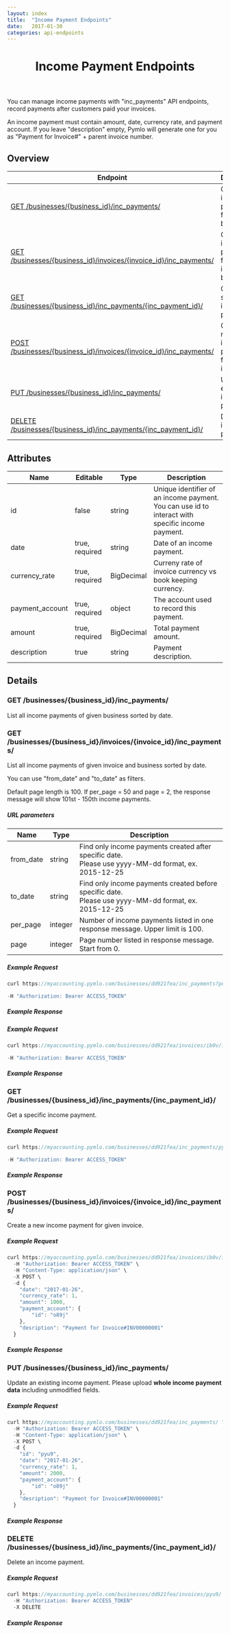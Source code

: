 ```yaml
---
layout: index
title:  "Income Payment Endpoints"
date:   2017-01-30
categories: api-endpoints
---
```


<header>
<h1>Income Payment Endpoints</h1>
</header>

You can manage income payments with "inc_payments" API endpoints, record payments after customers paid your invoices.

An income payment must contain amount, date, currency rate, and payment account. If you leave "description" empty, Pymlo will generate one for you as "Payment for Invoice#" + parent invoice number. 

## Overview
| Endpoint                                                        |  Description  |
| -------------                                                   | ----- |
| [GET /businesses/{business_id}/inc_payments/](#get-businessesbusiness_idinc_payments) | Get a list of income payments from given business |
| [GET /businesses/{business_id}/invoices/{invoice_id}/inc_payments/](#get-businessesbusiness_idinvoicesinvoice_idinc_payments) | Get a list of income payments from given invoice and business |
| [GET /businesses/{business_id}/inc_payments/{inc_payment_id}/](#get-businessesbusiness_idinc_paymentsinc_payment_id) |  Get a specific income payment |
| [POST /businesses/{business_id}/invoices/{invoice_id}/inc_payments/](#post-businessesbusiness_idinvoicesinvoice_idinc_payments) |  Create a new income payment for given invoice |
| [PUT /businesses/{business_id}/inc_payments/](#put-businessesbusiness_idinc_payments) |  Update an existing income payment |
| [DELETE /businesses/{business_id}/inc_payments/{inc_payment_id}/](#delete-businessesbusiness_idinc_paymentsinc_payment_id) |  Delete an income payment |  

## Attributes
| Name                          |  Editable     | Type          | Description                                   |
| -------------                 | -----         | -----         | -----                                         |
| id                            | false         | string        | Unique identifier of an income payment. You can use id to interact with specific income payment. |
| date                          | true, required| string        | Date of an income payment.                    |
| currency_rate                 | true, required| BigDecimal    | Curreny rate of invoice currency vs book keeping currency. |
| payment_account               | true, required| object        | The account used to record this payment.      |
| amount                        | true, required| BigDecimal    | Total payment amount.                         |
| description                   | true          | string        | Payment description.                          |

## Details
### GET /businesses/{business_id}/inc_payments/
List all income payments of given business sorted by date. 
### GET /businesses/{business_id}/invoices/{invoice_id}/inc_payments/
List all income payments of given invoice and business sorted by date. 

You can use "from_date" and "to_date" as filters.

Default page length is 100. If per_page = 50 and page = 2, the response message will show 101st - 150th income payments. 

##### URL parameters
| Name                              | Type          | Description                                   |
| -------------                     | -----         | -----                                         |
| from_date                         | string        | Find only income payments created after specific date.<br /> Please use yyyy-MM-dd format, ex. 2015-12-25 |
| to_date                           | string        | Find only income payments created before specific date.<br /> Please use yyyy-MM-dd format, ex. 2015-12-25 |
| per_page                          | integer       | Number of income payments listed in one response message. Upper limit is 100. |
| page                              | integer       | Page number listed in response message. Start from 0. |

##### Example Request
```JavaScript
curl https://myaccounting.pymlo.com/businesses/dd921fea/inc_payments?per_page=50&page=2 \

-H "Authorization: Bearer ACCESS_TOKEN"
```

##### Example Response


##### Example Request
```JavaScript
curl https://myaccounting.pymlo.com/businesses/dd921fea/invoices/ib0v/inc_payments?from_date=2017-01-01 \

-H "Authorization: Bearer ACCESS_TOKEN"
```

##### Example Response


### GET /businesses/{business_id}/inc_payments/{inc_payment_id}/
Get a specific income payment.

##### Example Request
```JavaScript
curl https://myaccounting.pymlo.com/businesses/dd921fea/inc_payments/pyu9/ \ 

-H "Authorization: Bearer ACCESS_TOKEN"
```

##### Example Response


### POST /businesses/{business_id}/invoices/{invoice_id}/inc_payments/
Create a new income payment for given invoice.


##### Example Request
```JavaScript
curl https://myaccounting.pymlo.com/businesses/dd921fea/invoices/ib0v/inc_payments/ \
  -H "Authorization: Bearer ACCESS_TOKEN" \
  -H "Content-Type: application/json" \
  -X POST \
  -d {
    "date": "2017-01-26",
    "currency_rate": 1,
    "amount": 1000,
    "payment_account": {
        "id": "o89j"
    },
    "desription": "Payment for Invoice#INV00000001"
  }
```
##### Example Response


### PUT /businesses/{business_id}/inc_payments/
Update an existing income payment. Please upload **whole income payment data** including unmodified fields. 

##### Example Request
```JavaScript
curl https://myaccounting.pymlo.com/businesses/dd921fea/inc_payments/ \
  -H "Authorization: Bearer ACCESS_TOKEN" \
  -H "Content-Type: application/json" \
  -X POST \
  -d {
    "id": "pyu9",
    "date": "2017-01-26",
    "currency_rate": 1,
    "amount": 2000,
    "payment_account": {
        "id": "o89j"
    },
    "desription": "Payment for Invoice#INV00000001"
  }
```

##### Example Response


### DELETE /businesses/{business_id}/inc_payments/{inc_payment_id}/
Delete an income payment.

##### Example Request
```JavaScript
curl https://myaccounting.pymlo.com/businesses/dd921fea/invoices/pyu9/ \
  -H "Authorization: Bearer ACCESS_TOKEN"
  -X DELETE
```

##### Example Response

